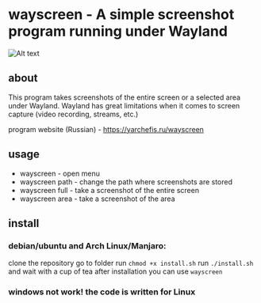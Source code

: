 # wayscreen - A simple screenshot program running under Wayland

![Alt text](https://yarchefis.ru/static/img/wayscreen.png)

## about
This program takes screenshots of the entire screen or a selected area under Wayland.
Wayland has great limitations when it comes to screen capture (video recording, streams, etc.)

program website (Russian) - https://yarchefis.ru/wayscreen

## usage
- wayscreen - open menu
- wayscreen path - change the path where screenshots are stored
- wayscreen full - take a screenshot of the entire screen
- wayscreen area - take a screenshot of the area

## install
### debian/ubuntu and Arch Linux/Manjaro:
clone the repository
go to folder
run `chmod +x install.sh`
run `./install.sh` and wait with a cup of tea
after installation you can use `wayscreen`

### windows not work! the code is written for Linux
